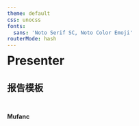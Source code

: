 ```yaml
---
theme: default
css: unocss
fonts:
  sans: 'Noto Serif SC, Noto Color Emoji'
routerMode: hash
---
```


<div style="transform: translateY(-30%)">

# Presenter

## 报告模板

</div>

<div class="absolute right-3em bottom-2em"><b>Mufanc</b></div>
